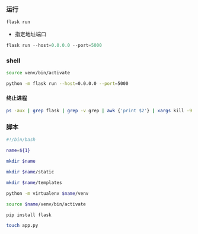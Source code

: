 <!--
 * @Description: 
 * @Version: 1.0
 * @Author: DaLao
 * @Email: dalao_li@163.com
 * @Date: 2021-09-24 20:37:24
 * @LastEditors: DaLao
 * @LastEditTime: 2022-07-03 00:58:00
-->


### 运行


```sh
flask run
```

- 指定地址端口
  
```py
flask run --host=0.0.0.0 --port=5000
```


### shell

```sh
source venv/bin/activate

python -m flask run --host=0.0.0.0 --port=5000
```


#### 终止进程

```sh
ps -aux | grep flask | grep -v grep | awk {'print $2'} | xargs kill -9 && python -m flask run --host=0.0.0.0 --port=500
```


### 脚本


```sh
#!/bin/bash

name=${1}

mkdir $name

mkdir $name/static

mkdir $name/templates

python -m virtualenv $name/venv

source $name/venv/bin/activate

pip install flask

touch app.py
```